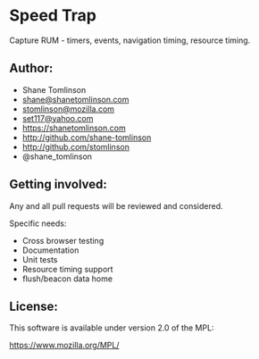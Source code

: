 # Speed Trap

Capture RUM - timers, events, navigation timing, resource timing.

## Author:
* Shane Tomlinson
* shane@shanetomlinson.com
* stomlinson@mozilla.com
* set117@yahoo.com
* https://shanetomlinson.com
* http://github.com/shane-tomlinson
* http://github.com/stomlinson
* @shane_tomlinson

## Getting involved:

Any and all pull requests will be reviewed and considered.

Specific needs:

* Cross browser testing
* Documentation
* Unit tests
* Resource timing support
* flush/beacon data home

## License:
This software is available under version 2.0 of the MPL:

  https://www.mozilla.org/MPL/




